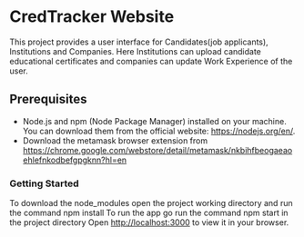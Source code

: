 # CredTracker Website

This project provides a user interface for Candidates(job applicants), Institutions and Companies. Here Institutions can upload candidate educational certificates and companies can update Work Experience of the user.

## Prerequisites

* Node.js and npm (Node Package Manager) installed on your machine. You can download them from the official website: https://nodejs.org/en/.
* Download the metamask browser extension from https://chrome.google.com/webstore/detail/metamask/nkbihfbeogaeaoehlefnkodbefgpgknn?hl=en

### Getting Started

To download the node_modules open the project working directory and run the command npm install
To run the app go run the command npm start in the project directory
Open [http://localhost:3000](http://localhost:3000) to view it in your browser.
